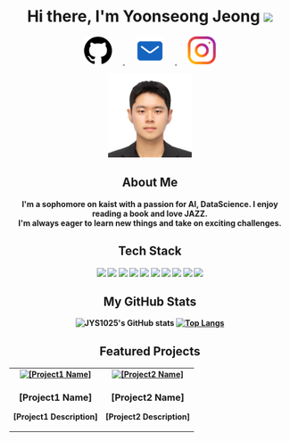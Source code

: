 <h1 align="center"><b>Hi there, I'm Yoonseong Jeong<b/> <img src="https://media.giphy.com/media/hvRJCLFzcasrR4ia7z/giphy.gif" width="35"></h1>

<p align="center">
  <a href="https://github.com/JYS1025"> <img src="github.png" width="50" height="50" style="margin: 0 20px;"/> </a>
  <a href="mailto:jys1025@kaist.ac.kr"> <img src="mail.png" width="50" height="50" style="margin: 0 20px;"/> </a>
  <a href="https://www.instagram.com/0dysse_ys"> <img src="instagram.png" width="50" height="50" style="margin: 0 20px;"/> </a>
</p>


<p align="center">
  <img src="profile_square.jpg" alt="Yoonseong" width="150" height="150"/>
</p>

<h2 align="center">About Me</h2>

<p align="center">
  I'm a sophomore on kaist with a passion for AI, DataScience. I enjoy reading a book and love JAZZ.<br/>
  I'm always eager to learn new things and take on exciting challenges.
</p>

<h2 align="center">Tech Stack</h2>
<div align="center">
  
![](https://img.shields.io/badge/Python-14354C?style=for-the-badge&logo=python&logoColor=white)
![](https://img.shields.io/badge/C-00599C?style=for-the-badge&logo=c&logoColor=white)
![](https://img.shields.io/badge/HTML5-E34F26?style=for-the-badge&logo=html5&logoColor=white)
![](https://img.shields.io/badge/CSS3-1572B6?style=for-the-badge&logo=css3&logoColor=white)
![](https://img.shields.io/badge/JSS-F7DF1E?style=for-the-badge&logo=JSS&logoColor=white)
![](https://img.shields.io/badge/Java-ED8B00?style=for-the-badge&logo=openjdk&logoColor=white)
![](https://img.shields.io/badge/React-20232A?style=for-the-badge&logo=react&logoColor=61DAFB)
![](https://img.shields.io/badge/Django-092E20?style=for-the-badge&logo=django&logoColor=white)
<img src="https://img.shields.io/badge/PyTorch-EE4C2C?style=for-the-badge&logo=PyTorch&logoColor=white">
<img src="https://img.shields.io/badge/git-F05032?style=for-the-badge&logo=git&logoColor=white">
<div/>
<h2 align="center">My GitHub Stats</h2>

![JYS1025's GitHub stats](https://github-readme-stats.vercel.app/api?username=JYS1025&show_icons=true&theme=transparent)
[![Top Langs](https://github-readme-stats.vercel.app/api/top-langs/?username=JYS1025&layout=compact)](https://github.com/JYS1025/github-readme-stats)

<h2 align="center">Featured Projects</h2>

<table align="center">
  <tr>
    <td align="center">
      <a href="[Project1 URL]">
        <img src="[Project1 Image URL]" alt="[Project1 Name]" width="200" height="150" />
      </a>
      <h3>[Project1 Name]</h3>
      <p>[Project1 Description]</p>
    </td>
    <td align="center">
      <a href="[Project2 URL]">
        <img src="[Project2 Image URL]" alt="[Project2 Name]" width="200" height="150" />
      </a>
      <h3>[Project2 Name]</h3>
      <p>[Project2 Description]</p>
    </td>
    <!-- Add more project sections as needed -->
  </tr>
</table>
